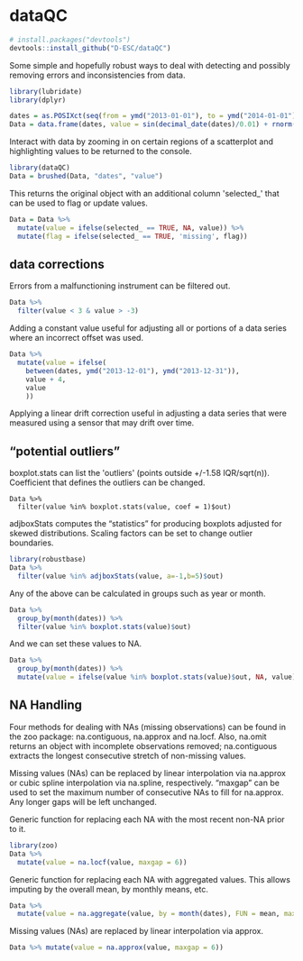 # dataQC

```R
# install.packages("devtools")
devtools::install_github("D-ESC/dataQC")
```

Some simple and hopefully robust ways to deal with detecting and possibly removing errors and inconsistencies from data.

```R
library(lubridate)
library(dplyr)

dates = as.POSIXct(seq(from = ymd("2013-01-01"), to = ymd("2014-01-01"), by = 3 * 3600))
Data = data.frame(dates, value = sin(decimal_date(dates)/0.01) + rnorm(length(dates)))
```

Interact with data by zooming in on certain regions of a scatterplot and highlighting values to be returned to the console. 

```R
library(dataQC)
Data = brushed(Data, "dates", "value")
```

This returns the original object with an additional column 'selected_' that can be used to flag or update values.

```R
Data = Data %>% 
  mutate(value = ifelse(selected_ == TRUE, NA, value)) %>%
  mutate(flag = ifelse(selected_ == TRUE, 'missing', flag))
```
## data corrections

Errors from a malfunctioning instrument can be filtered out.

```R
Data %>% 
  filter(value < 3 & value > -3)
```

Adding a constant value useful for adjusting all or portions of a data series where an incorrect offset was used.

```R
Data %>% 
  mutate(value = ifelse(
    between(dates, ymd("2013-12-01"), ymd("2013-12-31")),  
    value + 4,
    value
    ))
```

Applying a linear drift correction useful in adjusting a data series that were measured using a sensor that may drift over time. 



## “potential outliers”

boxplot.stats can list the 'outliers' (points outside +/-1.58 IQR/sqrt(n)). Coefficient that defines the outliers can be changed.

```{r}
Data %>% 
  filter(value %in% boxplot.stats(value, coef = 1)$out)
```

adjboxStats computes the “statistics” for producing boxplots adjusted for skewed distributions. Scaling factors can be set to change outlier boundaries.

```R
library(robustbase)
Data %>% 
  filter(value %in% adjboxStats(value, a=-1,b=5)$out)
```

Any of the above can be calculated in groups such as year or month.

```R
Data %>% 
  group_by(month(dates)) %>% 
  filter(value %in% boxplot.stats(value)$out)
```

And we can set these values to NA.

```R
Data %>% 
  group_by(month(dates)) %>% 
  mutate(value = ifelse(value %in% boxplot.stats(value)$out, NA, value))
```

## NA Handling

Four methods for dealing with NAs (missing observations) can be found in the zoo package: na.contiguous, na.approx and na.locf. Also, na.omit returns an object with incomplete observations removed; na.contiguous extracts the longest consecutive stretch of non-missing values.

Missing values (NAs) can be replaced by linear interpolation via na.approx or cubic spline interpolation via na.spline, respectively. “maxgap” can be used to set the maximum number of consecutive NAs to fill for na.approx. Any longer gaps will be left unchanged.

Generic function for replacing each NA with the most recent non-NA prior to it.

```R
library(zoo)
Data %>% 
  mutate(value = na.locf(value, maxgap = 6))
```
Generic function for replacing each NA with aggregated values. This allows imputing by the overall mean, by monthly means, etc.

```R
Data %>% 
  mutate(value = na.aggregate(value, by = month(dates), FUN = mean, maxgap = 6))
```

Missing values (NAs) are replaced by linear interpolation via approx.

```R
Data %>% mutate(value = na.approx(value, maxgap = 6))
```
